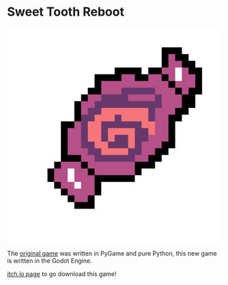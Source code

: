 # Sweet Tooth Reboot

![icon](assets/candy.png)

The [original game](https://github.com/Cobresun/SweetTooth) was written in PyGame and pure Python, this new game is written in the Godot Engine.

[itch.io page](https://brian-norman.itch.io/sweet-tooth) to go download this game!
